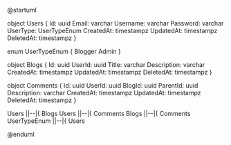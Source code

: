 @startuml

object Users {
Id: uuid
Email: varchar
Username: varchar
Password: varchar
UserType: UserTypeEnum
CreatedAt: timestampz
UpdatedAt: timestampz
DeletedAt: timestampz
}

enum UserTypeEnum {
Blogger
Admin
}

object Blogs {
Id: uuid
UserId: uuid
Title: varchar
Description: varchar
CreatedAt: timestampz
UpdatedAt: timestampz
DeletedAt: timestampz
}

object Comments {
Id: uuid
UserId: uuid
BlogId: uuid
ParentId: uuid
Description: varchar
CreatedAt: timestampz
UpdatedAt: timestampz
DeletedAt: timestampz
}

Users ||--|{ Blogs
Users ||--|{ Comments
Blogs ||--|{ Comments
UserTypeEnum ||--|{ Users

@enduml
